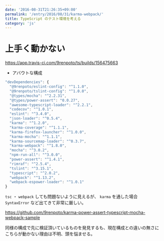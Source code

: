 ```yaml
---
date: '2016-08-31T21:26:35+09:00'
permalink: '/entry/2016/08/31/karma-webpack/'
title: TypeScript のテスト環境を考える
category: 'js'
---
```


# 上手く動かない

<https://app.travis-ci.com/9renpoto/ts/builds/156475663>

- アバウトな構成

```js
"devDependencies": {
  "@9renpoto/eslint-config": "^1.1.0",
  "@9renpoto/tslint-config": "^1.0.0",
  "@types/mocha": "^2.2.31",
  "@types/power-assert": "0.0.27",
  "awesome-typescript-loader": "^2.2.1",
  "codecov": "^1.0.1",
  "eslint": "^3.4.0",
  "json-loader": "^0.5.4",
  "karma": "^1.2.0",
  "karma-coverage": "^1.1.1",
  "karma-firefox-launcher": "^1.0.0",
  "karma-mocha": "^1.1.1",
  "karma-sourcemap-loader": "^0.3.7",
  "karma-webpack": "^1.8.0",
  "mocha": "^3.0.2",
  "npm-run-all": "^3.0.0",
  "power-assert": "^1.4.1",
  "rimraf": "^2.5.4",
  "tslint": "^3.15.1",
  "typescript": "^2.0.2",
  "webpack": "^1.13.2",
  "webpack-espower-loader": "^1.0.1"
}
```

`tsc` ・ `webpack` しても問題ないように見えるが、 `karma` を通した場合
`SyntaxError` など出てきて非常に厳しい。

<https://github.com/9renpoto/karma-power-assert-typescript-mocha-webpack-sample>

同様の構成で先に検証頂いているものを発見するも、現在構成との違いの無さに
こちらが動かない理由は不明、頭を悩ませる。
